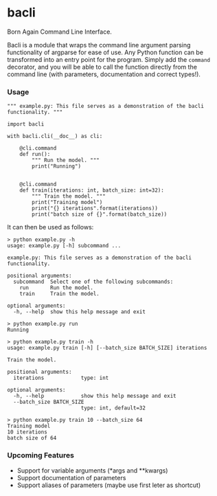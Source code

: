 # bacli
Born Again Command Line Interface.

Bacli is a module that wraps the command line argument parsing functionality of argparse for ease of use. Any Python function can be transformed into an entry point for the program. Simply add the `command` decorator, and you will be able to call the function directly from the command line (with parameters, documentation and correct types!).

### Usage

```
""" example.py: This file serves as a demonstration of the bacli functionality. """

import bacli

with bacli.cli(__doc__) as cli:

    @cli.command
    def run():
        """ Run the model. """
        print("Running")


    @cli.command
    def train(iterations: int, batch_size: int=32):
        """ Train the model. """
        print("Training model")
        print("{} iterations".format(iterations))
        print("batch size of {}".format(batch_size))

```

It can then be used as follows:  
```
> python example.py -h
usage: example.py [-h] subcommand ...

example.py: This file serves as a demonstration of the bacli functionality.

positional arguments:
  subcommand  Select one of the following subcommands:
    run       Run the model.
    train     Train the model.

optional arguments:
  -h, --help  show this help message and exit

```  

```
> python example.py run
Running

```

```
> python example.py train -h
usage: example.py train [-h] [--batch_size BATCH_SIZE] iterations

Train the model.

positional arguments:
  iterations            type: int

optional arguments:
  -h, --help            show this help message and exit
  --batch_size BATCH_SIZE
                        type: int, default=32

```

```
> python example.py train 10 --batch_size 64
Training model
10 iterations
batch size of 64

```


### Upcoming Features
 - Support for variable arguments (\*args and \*\*kwargs)
 - Support documentation of parameters
 - Support aliases of parameters (maybe use first leter as shortcut)
